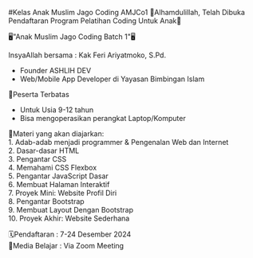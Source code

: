 #Kelas Anak Muslim Jago Coding AMJCo1
🌟Alhamdulillah, Telah Dibuka Pendaftaran Program Pelatihan Coding Untuk Anak🌟

🖥"Anak Muslim Jago Coding Batch 1"🖥

InsyaAllah bersama :
Kak Feri Ariyatmoko, S.Pd.

- Founder ASHLIH DEV
- Web/Mobile App Developer di Yayasan Bimbingan Islam

📍Peserta Terbatas

- Untuk Usia 9-12 tahun
- Bisa mengoperasikan perangkat Laptop/Komputer

📒Materi yang akan diajarkan:\
1\. Adab-adab menjadi programmer & Pengenalan Web dan Internet\
2\. Dasar-dasar HTML\
3\. Pengantar CSS\
4\. Memahami CSS Flexbox\
5\. Pengantar JavaScript Dasar\
6\. Membuat Halaman Interaktif\
7\. Proyek Mini: Website Profil Diri\
8\. Pengantar Bootstrap\
9\. Membuat Layout Dengan Bootstrap\
10\. Proyek Akhir: Website Sederhana

🗓Pendaftaran : 7-24 Desember 2024\
📱Media Belajar : Via Zoom Meeting
